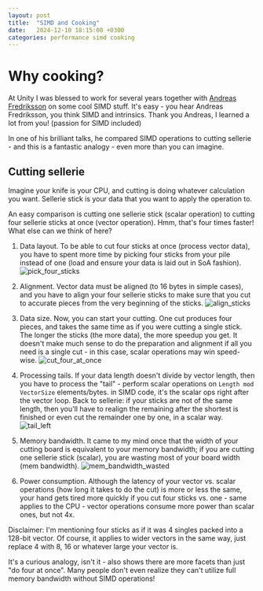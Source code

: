 ```yaml
---
layout: post
title:  "SIMD and Cooking"
date:   2024-12-10 18:15:00 +0300
categories: performance simd cooking
---
```

# Why cooking?

At Unity I was blessed to work for several years together with [Andreas Fredriksson](https://github.com/deplinenoise) on some cool SIMD stuff. It's easy - you hear Andreas Fredriksson, you think SIMD and intrinsics. Thank you Andreas, I learned a lot from you! (passion for SIMD included)

In one of his brilliant talks, he compared SIMD operations to cutting sellerie - and this is a fantastic analogy - even more than you can imagine.

## Cutting sellerie

Imagine your knife is your CPU, and cutting is doing whatever calculation you want. Sellerie stick is your data that you want to apply the operation to.

An easy comparison is cutting one sellerie stick (scalar operation) to cutting four sellerie sticks at once (vector operation). Hmm, that's four times faster! What else can we think of here?

1. Data layout. To be able to cut four sticks at once (process vector data), you have to spent more time by picking four sticks from your pile instead of one (load and ensure your data is laid out in SoA fashion).
![pick_four_sticks](/assets/images/2024-12-10-simd-cooking-1.png)

2. Alignment. Vector data must be aligned (to 16 bytes in simple cases), and you have to align your four sellerie sticks to make sure that you cut to accurate pieces from the very beginning of the sticks.
![align_sticks](/assets/images/2024-12-10-simd-cooking-2.png)

3. Data size. Now, you can start your cutting. One cut produces four pieces, and takes the same time as if you were cutting a single stick. The longer the sticks (the more data), the more speedup you get. It doesn't make much sense to do the preparation and alignment if all you need is a single cut - in this case, scalar operations may win speed-wise.
![cut_four_at_once](/assets/images/2024-12-10-simd-cooking-3.png)

4. Processing tails. If your data length doesn't divide by vector length, then you have to process the "tail" - perform scalar operations on `Length mod VectorSize` elements/bytes. in SIMD code, it's the scalar ops right after the vector loop. Back to sellerie: if your sticks are not of the same length, then you'll have to realign the remaining after the shortest is finished or even cut the remainder one by one, in a scalar way.
![tail_left](/assets/images/2024-12-10-simd-cooking-4.png)

5. Memory bandwidth. It came to my mind once that the width of your cutting board is equivalent to your memory bandwidth; if you are cutting one sellerie stick (scalar), you are wasting most of your board width (mem bandwidth).
![mem_bandwidth_wasted](/assets/images/2024-12-10-simd-cooking-5.png)

6. Power consumption. Although the latency of your vector vs. scalar operations (how long it takes to do the cut) is more or less the same, your hand gets tired more quickly if you cut four sticks vs. one - same applies to the CPU - vector operations consume more power than scalar ones, but not 4x.

Disclaimer: I'm mentioning four sticks as if it was 4 singles packed into a 128-bit vector. Of course, it applies to wider vectors in the same way, just replace 4 with 8, 16 or whatever large your vector is.

It's a curious analogy, isn't it - also shows there are more facets than just "do four at once". Many people don't even realize they can't utilize full memory bandwidth without SIMD operations!